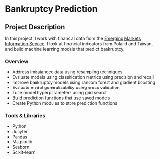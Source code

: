 # Bankruptcy Prediction

## Project Description
In this project, I work with financial data from the [Emerging Markets Information Service](https://www.emis.com). I look at financial indicators from Poland and Taiwan, and build machine learning models that predict bankruptcy.

### Overview
* Address imbalanced data using resampling techniques
* Evaluate models using classification metrics using precision and recall
* Improve bankruptcy models using random forest and gradient boosting
* Evaluate model generalizability using cross validation
* Tune model hyperparameters using grid search
* Build prediction functions that use saved models
* Create Python modules to store prediction functions

### Tools & Libraries
* Python
* Jupyter
* Pandas
* Matplotlib
* Seaborn
* Scikit-learn
